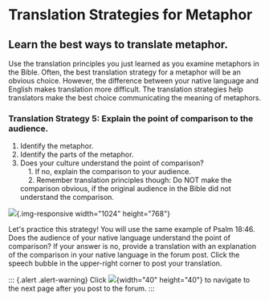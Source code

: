 # Translation Strategies for Metaphor

## Learn the best ways to translate metaphor.

Use the translation principles you just learned as you examine metaphors
in the Bible. Often, the best translation strategy for a metaphor will
be an obvious choice. However, the difference between your native
language and English makes translation more difficult. The translation
strategies help translators make the best choice communicating the
meaning of metaphors.

### Translation Strategy 5: Explain the point of comparison to the audience.

1.  Identify the metaphor.
2.  Identify the parts of the metaphor.
3.  Does your culture understand the point of comparison?\
        1. If no, explain the comparison to your audience.\
        2. Remember translation principles though: Do NOT make the
    comparison obvious, if the original audience in the Bible did not
    understand the comparison.

![](/courses/JUSTINTIMEMODULEMETAPHORS/document/images/Translation-Strategy-5.png){.img-responsive
width="1024" height="768"}

Let\'s practice this strategy! You will use the same example of Psalm
18:46. Does the audience of your native language understand the point of
comparison? If your answer is no, provide a translation with an
explanation of the comparison in your native language in the forum post.
Click the speech bubble in the upper-right corner to post your
translation.

::: {.alert .alert-warning}
Click
![](/courses/JUSTINTIMEMODULEMETAPHORS/document/images/forward-arrow-icon.png){width="40"
height="40"} to navigate to the next page after you post to the forum.
:::

 

 

 
